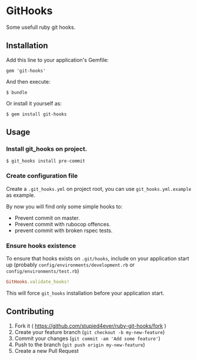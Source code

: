 # GitHooks

Some usefull ruby git hooks.

## Installation

Add this line to your application's Gemfile:

    gem 'git-hooks'

And then execute:

    $ bundle

Or install it yourself as:

    $ gem install git-hooks

## Usage
### Install git_hooks on project.

```$ git_hooks install pre-commit```

### Create configuration file

Create a ```.git_hooks.yml``` on project root, you can use ```git_hooks.yml.example``` as example.

By now you will find only some simple hooks to:

 - Prevent commit on master.
 - Prevent commit with rubocop offences.
 - prevent commit with broken rspec tests.

### Ensure hooks existence
To ensure that hooks exists on ```.git/hooks```, include on your application start up (probably  ```config/environments/development.rb``` or ```config/environments/test.rb```)
```ruby
GitHooks.validate_hooks!
```

This will force ```git_hooks``` installation before your application start.

## Contributing

1. Fork it ( https://github.com/stupied4ever/ruby-git-hooks/fork )
2. Create your feature branch (`git checkout -b my-new-feature`)
3. Commit your changes (`git commit -am 'Add some feature'`)
4. Push to the branch (`git push origin my-new-feature`)
5. Create a new Pull Request
